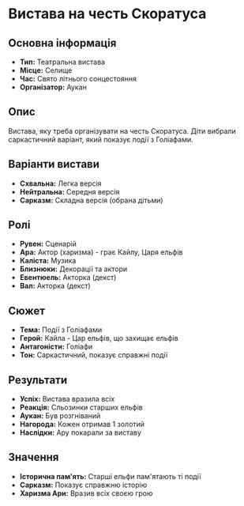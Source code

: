 # Вистава на честь Скоратуса

## Основна інформація
- **Тип:** Театральна вистава
- **Місце:** Селище
- **Час:** Свято літнього сонцестояння
- **Організатор:** Аукан

## Опис
Вистава, яку треба організувати на честь Скоратуса. Діти вибрали саркастичний варіант, який показує події з Голіафами.

## Варіанти вистави
- **Схвальна:** Легка версія
- **Нейтральна:** Середня версія
- **Сарказм:** Складна версія (обрана дітьми)

## Ролі
- **Рувен:** Сценарій
- **Ара:** Актор (харизма) - грає Кайлу, Царя ельфів
- **Каліста:** Музика
- **Близнюки:** Декорації та актори
- **Евентюель:** Акторка (декст)
- **Вал:** Акторка (декст)

## Сюжет
- **Тема:** Події з Голіафами
- **Герой:** Кайла - Цар ельфів, що захищає ельфів
- **Антагоністи:** Голіафи
- **Тон:** Саркастичний, показує справжні події

## Результати
- **Успіх:** Вистава вразила всіх
- **Реакція:** Сльозинки старших ельфів
- **Аукан:** Був розгніваний
- **Нагорода:** Кожен отримав 1 золотий
- **Наслідки:** Ару покарали за виставу

## Значення
- **Історична пам'ять:** Старші ельфи пам'ятають ті події
- **Сарказм:** Показує справжню історію
- **Харизма Ари:** Вразив всіх своєю грою
